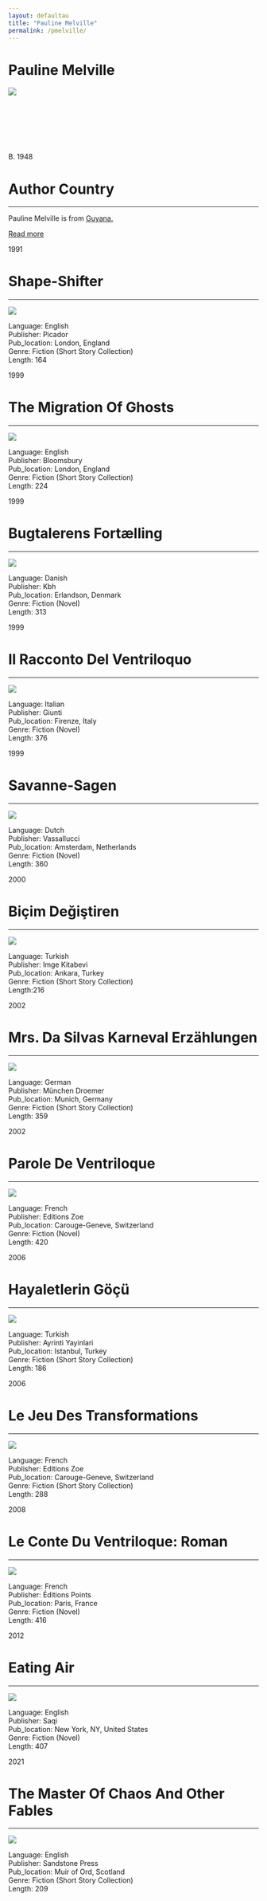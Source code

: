 ```yaml
---
layout: defaultau
title: "Pauline Melville"
permalink: /pmelville/
---
```

<!-- partial:index.partial.html -->
<div class="content">
     <h1>Pauline Melville</h1>
    <div class="quote">
        <div><img src="https://encrypted-tbn1.gstatic.com/images?q=tbn:ANd9GcROv1XCEf5mUqLRrq_GKfz6vDkiOas-wjmZZF-JNvtCKllqT1bV" class="logo"></div>
    </div>
    <div class="timeline">
        <div style="padding-bottom:100px;"></div>
        <div class="block">
             <div class="date right"><p class="right"> B. 1948</p></div>
            <div class="dot"></div>
            <div class="left first">
            <div class="author_country">
                <h1>Author Country</h1><hr>
          <div class="aclocation">  <p>Pauline Melville is from <a href="http://localhost:4000/62">Guyana.</a></p></div>
              <div class="acreadmore">  <a href="https://en.wikipedia.org/wiki/Pauline_Melville" target="_blank">Read more</a></div>
            </div>
            </div>
        <div class="block">
            <div class="date left"><p class="left">1991</p></div>
            <div class="dot"></div>
            <div class="right">
                <h1>Shape-Shifter</h1><hr>
                <p><img src="https://m.media-amazon.com/images/I/51Lzza9PmSL._SX300_BO1,204,203,200_.jpg"></p>
                <p>
                Language: English<br/>
                Publisher: Picador<br/>
                Pub_location: London, England<br/>
                Genre: Fiction (Short Story Collection)<br/>
                Length: 164 <br/>                   </p>
            </div>
        </div>
       <div class="block">
            <div class="date left"><p class="left">1999</p></div>
            <div class="dot"></div>
            <div class="right">
                <h1>The Migration Of Ghosts</h1><hr>
                <p><img src="https://m.media-amazon.com/images/I/41o3e9F2KTS._SX327_BO1,204,203,200_.jpg"></p>
                <p>
                Language: English<br/>
                Publisher: Bloomsbury<br/>
                Pub_location: London, England<br/>
                Genre: Fiction (Short Story Collection)<br/>
                Length: 224 <br/>                   </p>
            </div>
        </div>
       <div class="block">
            <div class="date left"><p class="left">1999</p></div>
            <div class="dot"></div>
            <div class="right">
                <h1>Bugtalerens Fortælling</h1><hr>
                <p><img src="https://sp-ao.shortpixel.ai/client/to_auto,q_glossy,ret_img,w_400,h_599/https://kuriosa.dk/wp-content/uploads/2019/04/BKK_502829_m.jpg"></p>
                <p>
                Language: Danish<br/>
                Publisher: Kbh<br/>
                Pub_location: Erlandson, Denmark<br/>
                Genre: Fiction (Novel)<br/>
                Length: 313<br/>                   </p>
            </div>
        </div>
       <div class="block">
            <div class="date left"><p class="left">1999</p></div>
            <div class="dot"></div>
            <div class="right">
                <h1>Il Racconto Del Ventriloquo</h1><hr>
                <p><img src="https://m.media-amazon.com/images/I/51HNRQ4DWHL._SX320_BO1,204,203,200_.jpg"></p>
                <p>
                Language: Italian<br/>
                Publisher: Giunti<br/>
                Pub_location: Firenze, Italy<br/>
                Genre: Fiction (Novel)<br/>
                Length: 376 <br/>                   </p>
            </div>
        </div>
<div class="block">
            <div class="date left"><p class="left">1999</p></div>
            <div class="dot"></div>
            <div class="right">
                <h1>Savanne-Sagen</h1><hr>
                <p><img src="https://media.s-bol.com/Y4776oKER69/550x833.jpg"></p>
                <p>
                Language: Dutch <br/>
                Publisher: Vassallucci<br/>
                Pub_location: Amsterdam, Netherlands<br/>
                Genre: Fiction (Novel)<br/>
                Length: 360 <br/>                   </p>
            </div>
        </div>
       <div class="block">
            <div class="date left"><p class="left">2000</p></div>
            <div class="dot"></div>
            <div class="right">
                <h1>Biçim Değiştiren</h1><hr>
                <p><img src="https://m.media-amazon.com/images/I/31P-zQFmA0L._SY291_BO1,204,203,200_QL40_FMwebp_.jpg"></p>
                <p>
                Language: Turkish<br/>
                Publisher: Imge Kitabevi<br/>
                Pub_location: Ankara, Turkey<br/>
                Genre: Fiction (Short Story Collection) <br/>
                Length:216<br/>                   </p>
            </div>
        </div>
       <div class="block">
            <div class="date left"><p class="left">2002</p></div>
            <div class="dot"></div>
            <div class="right">
                <h1>Mrs. Da Silvas Karneval Erzählungen</h1><hr>
                <p><img src="https://pictures.abebooks.com/isbn/9783426195987-uk.jpg"></p>
                <p>
                Language: German<br/>
                Publisher: München Droemer<br/>
                Pub_location: Munich, Germany<br/>
                Genre: Fiction (Short Story Collection)<br/>
                Length: 359<br/>                   </p>
            </div>
        </div>
       <div class="block">
            <div class="date left"><p class="left">2002</p></div>
            <div class="dot"></div>
            <div class="right">
                <h1>Parole De Ventriloque</h1><hr>
                <p><img src="https://m.media-amazon.com/images/I/41DKQS4A5XL._SY291_BO1,204,203,200_QL40_ML2_.jpgK"></p>
                <p>
                Language: French<br/>
                Publisher: Editions Zoe<br/>
                Pub_location: Carouge-Geneve, Switzerland<br/>
                Genre: Fiction (Novel)<br/>
                Length: 420<br/>                   </p>
            </div>
        </div>
      <div class="block">
            <div class="date left"><p class="left">2006</p></div>
            <div class="dot"></div>
            <div class="right">
                <h1>Hayaletlerin Göçü</h1><hr>
                <p><img src="https://img.kitapyurdu.com/v1/getImage/fn:147524/wh:true/wi:220"></p>
                <p>
                Language: Turkish<br/>
                Publisher: Ayrinti Yayinlari<br/>
                Pub_location: Istanbul, Turkey<br/>
                Genre: Fiction (Short Story Collection)<br/>
                Length: 186<br/>                   </p>
            </div>
        </div>
       <div class="block">
            <div class="date left"><p class="left">2006</p></div>
            <div class="dot"></div>
            <div class="right">
                <h1>Le Jeu Des Transformations</h1><hr>
                <p><img src="https://static.fnac-static.com/multimedia/FR/Images_Produits/FR/fnac.com/Visual_Principal_340/0/9/5/9782881825590/tsp20120923093549/Le-jeu-des-transformations.jpg"></p>
                <p>
                Language: French<br/>
                Publisher: Editions Zoe<br/>
                Pub_location: Carouge-Geneve, Switzerland<br/>
                Genre: Fiction (Short Story Collection)<br/>
                Length: 288<br/>                   </p>
            </div>
        </div>
       <div class="block">
            <div class="date left"><p class="left">2008</p></div>
            <div class="dot"></div>
            <div class="right">
                <h1>Le Conte Du Ventriloque: Roman</h1><hr>
                <p><img src="https://m.media-amazon.com/images/I/41ZqSzlQXzL._SX301_BO1,204,203,200_.jpg"></p>
                <p>
                Language: French<br/>
                Publisher: Éditions Points<br/>
                Pub_location: Paris, France<br/>
                Genre: Fiction (Novel)<br/>
                Length: 416<br/>                   </p>
            </div>
        </div>
       <div class="block">
            <div class="date left"><p class="left">2012</p></div>
            <div class="dot"></div>
            <div class="right">
                <h1>Eating Air</h1><hr>
                <p><img src="https://m.media-amazon.com/images/I/51Wxevi1yrL._SX318_BO1,204,203,200_.jpg"></p>
                <p>
                Language: English<br/>
                Publisher: Saqi<br/>
                Pub_location: New York, NY, United States<br/>
                Genre: Fiction (Novel)<br/>
                Length: 407 <br/>                   </p>
            </div>
        </div>
   <div class="block">
            <div class="date left"><p class="left">2021</p></div>
            <div class="dot"></div>
            <div class="right">
                <h1>The Master Of Chaos And Other Fables</h1><hr>
                <p><img src="https://m.media-amazon.com/images/I/51MsiOlVrXL._SY291_BO1,204,203,200_QL40_FMwebp_.jpg"></p>
                <p>
                Language: English<br/>
                Publisher: Sandstone Press<br/>
                Pub_location: Muir of Ord, Scotland<br/>
                Genre: Fiction (Short Story Collection)<br/>
                Length: 209<br/>                   </p>
            </div>
        </div>
